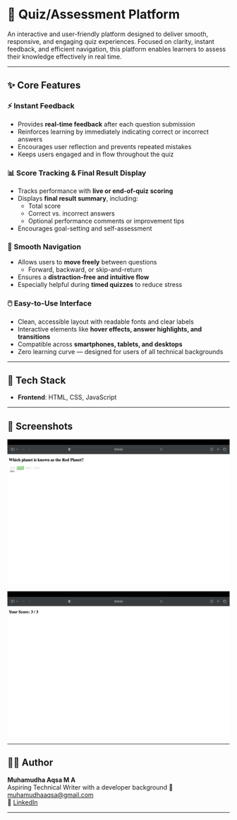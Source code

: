 # 📝 Quiz/Assessment Platform

An interactive and user-friendly platform designed to deliver smooth, responsive, and engaging quiz experiences. Focused on clarity, instant feedback, and efficient navigation, this platform enables learners to assess their knowledge effectively in real time.

---

## ✨ Core Features

### ⚡ Instant Feedback
- Provides **real-time feedback** after each question submission  
- Reinforces learning by immediately indicating correct or incorrect answers  
- Encourages user reflection and prevents repeated mistakes  
- Keeps users engaged and in flow throughout the quiz  

### 📊 Score Tracking & Final Result Display
- Tracks performance with **live or end-of-quiz scoring**  
- Displays **final result summary**, including:  
  - Total score  
  - Correct vs. incorrect answers  
  - Optional performance comments or improvement tips  
- Encourages goal-setting and self-assessment  

### 🔁 Smooth Navigation
- Allows users to **move freely** between questions  
  - Forward, backward, or skip-and-return  
- Ensures a **distraction-free and intuitive flow**  
- Especially helpful during **timed quizzes** to reduce stress  

### 🖱️ Easy-to-Use Interface
- Clean, accessible layout with readable fonts and clear labels  
- Interactive elements like **hover effects, answer highlights, and transitions**  
- Compatible across **smartphones, tablets, and desktops**  
- Zero learning curve — designed for users of all technical backgrounds  

---

## 🔧 Tech Stack

- **Frontend**: HTML, CSS, JavaScript  

---

## 📸 Screenshots

![Quiz Application Screenshot](quizapplication.png)

![Score Display Screenshot](score.png)

---

## 👩‍💻 Author

**Muhamudha Aqsa M A**  
Aspiring Technical Writer with a developer background
📧 muhamudhaaqsa@gmail.com  
🔗 [LinkedIn](https://linkedin.com/in/muhamudhaaqsa)

---
